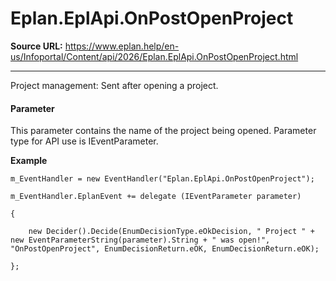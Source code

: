 # Eplan.EplApi.OnPostOpenProject

**Source URL:** https://www.eplan.help/en-us/Infoportal/Content/api/2026/Eplan.EplApi.OnPostOpenProject.html

---

Project management: Sent after opening a project.

#### **Parameter**

This parameter contains the name of the project being opened. Parameter type for API use is IEventParameter.

**Example**

```
m_EventHandler = new EventHandler("Eplan.EplApi.OnPostOpenProject");
m_EventHandler.EplanEvent += delegate (IEventParameter parameter)
{
    new Decider().Decide(EnumDecisionType.eOkDecision, " Project " + new EventParameterString(parameter).String + " was open!", "OnPostOpenProject", EnumDecisionReturn.eOK, EnumDecisionReturn.eOK);
};

```